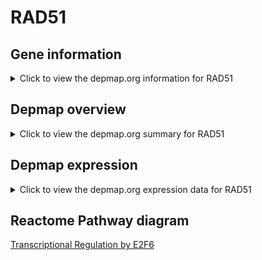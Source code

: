 <h1>RAD51</h1>

<h2>Gene information</h2>
<details>
  <summary>Click to view the depmap.org information for RAD51</summary>
  <iframe src="https://depmap.org/portal/gene/RAD51?tab=about" style="border:none;width:100%;height:800px"></iframe>
</details>

<h2>Depmap overview</h2>
<details>
  <summary>Click to view the depmap.org summary for RAD51</summary>
  <iframe src="https://depmap.org/portal/gene/RAD51?tab=overview" style="border:none;width:100%;height:800px"></iframe>
</details>

<h2>Depmap expression</h2>
<details>
  <summary>Click to view the depmap.org expression data for RAD51</summary>
  <iframe src="https://depmap.org/portal/gene/RAD51?tab=characterization" style="border:none;width:100%;height:800px"></iframe>
</details>



<h2>Reactome Pathway diagram</h2>
<a href="https://reactome.org/PathwayBrowser/#/R-HSA-8953750" target="_BLANK">Transcriptional Regulation by E2F6</a>



